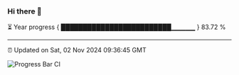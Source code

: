 ### Hi there 👋

⏳ Year progress { █████████████████████████▁▁▁▁▁ } 83.72 %

---

⏰ Updated on Sat, 02 Nov 2024 09:36:45 GMT

![Progress Bar CI](https://github.com/IshwaranRudhara/GIT-ACTION/workflows/Progress%20Bar%20CI/badge.svg)
